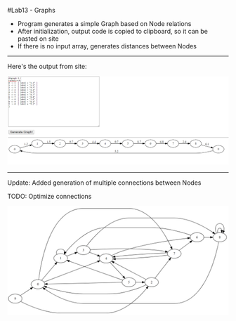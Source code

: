 #Lab13 - Graphs

- Program generates a simple Graph based on Node relations
- After initialization, output code is copied to clipboard, so it can 
be pasted on site
- If there is no input array, generates distances between Nodes

---
Here's the output from site: 

![Alt text](output.png?raw=true "Generated graph output")


---
Update: Added generation of multiple connections between Nodes 

TODO: Optimize connections

![Alt text](output1.png?raw=true "Generated graph output")
